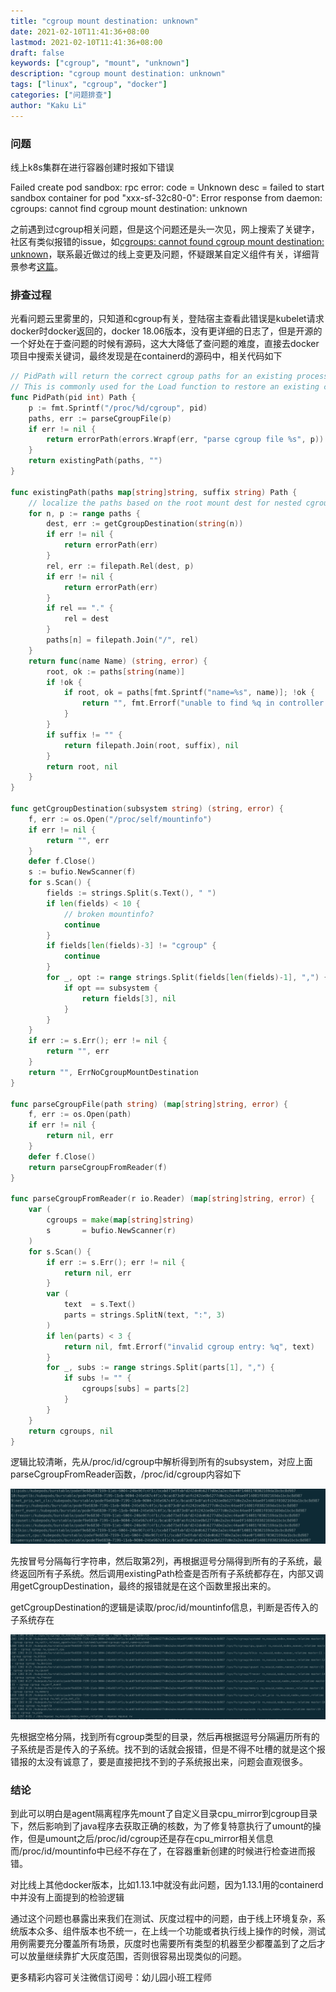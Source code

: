 ```yaml
---
title: "cgroup mount destination: unknown"
date: 2021-02-10T11:41:36+08:00
lastmod: 2021-02-10T11:41:36+08:00
draft: false
keywords: ["cgroup", "mount", "unknown"]
description: "cgroup mount destination: unknown"
tags: ["linux", "cgroup", "docker"]
categories: ["问题排查"]
author: "Kaku Li"
---
```


### 问题

线上k8s集群在进行容器创建时报如下错误

Failed create pod sandbox: rpc error: code = Unknown desc = failed to start sandbox container for pod "xxx-sf-32c80-0": Error response from daemon: cgroups: cannot find cgroup mount destination: unknown

之前遇到过cgroup相关问题，但是这个问题还是头一次见，网上搜索了关键字，社区有类似报错的issue，如[cgroups: cannot found cgroup mount destination: unknown](https://github.com/docker/for-linux/issues/219)，联系最近做过的线上变更及问题，怀疑跟某自定义组件有关，详细背景参考[这篇](../docker-java-cpu)。

### 排查过程

光看问题云里雾里的，只知道和cgroup有关，登陆宿主查看此错误是kubelet请求docker时docker返回的，docker 18.06版本，没有更详细的日志了，但是开源的一个好处在于查问题的时候有源码，这大大降低了查问题的难度，直接去docker项目中搜索关键词，最终发现是在containerd的源码中，相关代码如下

```go
// PidPath will return the correct cgroup paths for an existing process running inside a cgroup
// This is commonly used for the Load function to restore an existing container
func PidPath(pid int) Path {
	p := fmt.Sprintf("/proc/%d/cgroup", pid)
	paths, err := parseCgroupFile(p)
	if err != nil {
		return errorPath(errors.Wrapf(err, "parse cgroup file %s", p))
	}
	return existingPath(paths, "")
}

func existingPath(paths map[string]string, suffix string) Path {
	// localize the paths based on the root mount dest for nested cgroups
	for n, p := range paths {
		dest, err := getCgroupDestination(string(n))
		if err != nil {
			return errorPath(err)
		}
		rel, err := filepath.Rel(dest, p)
		if err != nil {
			return errorPath(err)
		}
		if rel == "." {
			rel = dest
		}
		paths[n] = filepath.Join("/", rel)
	}
	return func(name Name) (string, error) {
		root, ok := paths[string(name)]
		if !ok {
			if root, ok = paths[fmt.Sprintf("name=%s", name)]; !ok {
				return "", fmt.Errorf("unable to find %q in controller set", name)
			}
		}
		if suffix != "" {
			return filepath.Join(root, suffix), nil
		}
		return root, nil
	}
}

func getCgroupDestination(subsystem string) (string, error) {
	f, err := os.Open("/proc/self/mountinfo")
	if err != nil {
		return "", err
	}
	defer f.Close()
	s := bufio.NewScanner(f)
	for s.Scan() {
		fields := strings.Split(s.Text(), " ")
		if len(fields) < 10 {
			// broken mountinfo?
			continue
		}
		if fields[len(fields)-3] != "cgroup" {
			continue
		}
		for _, opt := range strings.Split(fields[len(fields)-1], ",") {
			if opt == subsystem {
				return fields[3], nil
			}
		}
	}
	if err := s.Err(); err != nil {
		return "", err
	}
	return "", ErrNoCgroupMountDestination
}

func parseCgroupFile(path string) (map[string]string, error) {
	f, err := os.Open(path)
	if err != nil {
		return nil, err
	}
	defer f.Close()
	return parseCgroupFromReader(f)
}

func parseCgroupFromReader(r io.Reader) (map[string]string, error) {
	var (
		cgroups = make(map[string]string)
		s       = bufio.NewScanner(r)
	)
	for s.Scan() {
		if err := s.Err(); err != nil {
			return nil, err
		}
		var (
			text  = s.Text()
			parts = strings.SplitN(text, ":", 3)
		)
		if len(parts) < 3 {
			return nil, fmt.Errorf("invalid cgroup entry: %q", text)
		}
		for _, subs := range strings.Split(parts[1], ",") {
			if subs != "" {
				cgroups[subs] = parts[2]
			}
		}
	}
	return cgroups, nil
}
```

逻辑比较清晰，先从/proc/id/cgroup中解析得到所有的subsystem，对应上面parseCgroupFromReader函数，/proc/id/cgroup内容如下

![image-20210318170635389](cgroup.png)

先按冒号分隔每行字符串，然后取第2列，再根据逗号分隔得到所有的子系统，最终返回所有子系统。然后调用existingPath检查是否所有子系统都存在，内部又调用getCgroupDestination，最终的报错就是在这个函数里报出来的。

getCgroupDestination的逻辑是读取/proc/id/mountinfo信息，判断是否传入的子系统存在

![image-20210318171347343](mountinfo.png)

先根据空格分隔，找到所有cgroup类型的目录，然后再根据逗号分隔遍历所有的子系统是否是传入的子系统。找不到的话就会报错，但是不得不吐槽的就是这个报错报的太没有诚意了，要是直接把找不到的子系统报出来，问题会直观很多。

### 结论

到此可以明白是agent隔离程序先mount了自定义目录cpu_mirror到cgroup目录下，然后影响到了java程序去获取正确的核数，为了修复特意执行了umount的操作，但是umount之后/proc/id/cgroup还是存在cpu_mirror相关信息而/proc/id/mountinfo中已经不存在了，在容器重新创建的时候进行检查进而报错。

对比线上其他docker版本，比如1.13.1中就没有此问题，因为1.13.1用的containerd中并没有上面提到的检验逻辑

通过这个问题也暴露出来我们在测试、灰度过程中的问题，由于线上环境复杂，系统版本众多、组件版本也不统一，在上线一个功能或者执行线上操作的时候，测试用例需要充分覆盖所有场景，灰度时也需要所有类型的机器至少都覆盖到了之后才可以放量继续靠扩大灰度范围，否则很容易出现类似的问题。



更多精彩内容可关注微信订阅号：幼儿园小班工程师